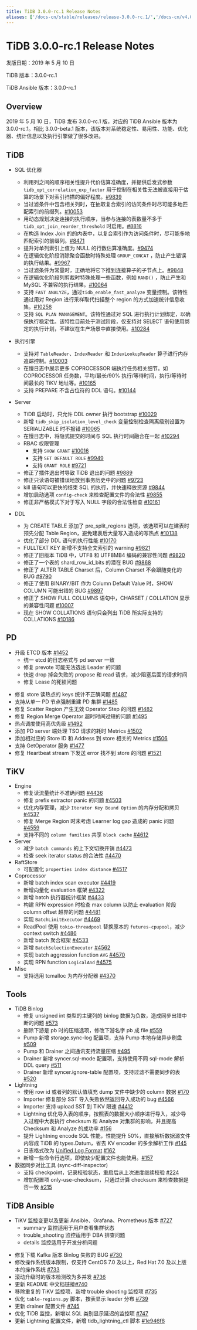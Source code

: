 ```yaml
---
title: TiDB 3.0.0-rc.1 Release Notes
aliases: ['/docs-cn/stable/releases/release-3.0.0-rc.1/','/docs-cn/v4.0/releases/release-3.0.0-rc.1/','/docs-cn/stable/releases/3.0.0-rc.1/']
---
```


# TiDB 3.0.0-rc.1 Release Notes

发版日期：2019 年 5 月 10 日

TiDB 版本：3.0.0-rc.1

TiDB Ansible 版本：3.0.0-rc.1

## Overview

2019 年 5 月 10 日，TiDB 发布 3.0.0-rc.1 版，对应的 TiDB Ansible 版本为 3.0.0-rc.1。相比 3.0.0-beta.1 版本，该版本对系统稳定性、易用性、功能、优化器、统计信息以及执行引擎做了很多改进。

## TiDB

+ SQL 优化器
    - 利用列之间的顺序相关性提升代价估算准确度，并提供启发式参数 `tidb_opt_correlation_exp_factor` 用于控制在相关性无法被直接用于估算的场景下对索引扫描的偏好程度。[#9839](https://github.com/pingcap/tidb/pull/9839)
    - 当过滤条件中包含相关列时，在抽取复合索引的访问条件时尽可能多地匹配索引的前缀列。[#10053](https://github.com/pingcap/tidb/pull/10053)
    - 用动态规划决定连接的执行顺序，当参与连接的表数量不多于 `tidb_opt_join_reorder_threshold` 时启用。[#8816](https://github.com/pingcap/tidb/pull/8816)
    - 在构造 Index Join 的的内表中，以复合索引作为访问条件时，尽可能多地匹配索引的前缀列。[#8471](https://github.com/pingcap/tidb/pull/8471)
    - 提升对单列索引上值为 NULL 的行数估算准确度。[#9474](https://github.com/pingcap/tidb/pull/9474)
    - 在逻辑优化阶段消除聚合函数时特殊处理 `GROUP_CONCAT` ，防止产生错误的执行结果。[#9967](https://github.com/pingcap/tidb/pull/9967)
    - 当过滤条件为常量时，正确地将它下推到连接算子的子节点上。[#9848](https://github.com/pingcap/tidb/pull/9848)
    - 在逻辑优化阶段列剪裁时特殊处理一些函数，例如 `RAND()` ，防止产生和 MySQL 不兼容的执行结果。[#10064](https://github.com/pingcap/tidb/pull/10064)
    - 支持 `FAST ANALYZE`，通过`tidb_enable_fast_analyze` 变量控制。该特性通过用对 Region 进行采样取代扫描整个 region 的方式加速统计信息收集。[#10258](https://github.com/pingcap/tidb/pull/10258)
    - 支持 `SQL PLAN MANAGEMENT`。该特性通过对 SQL 进行执行计划绑定，以确保执行稳定性。该特性目前处于测试阶段，仅支持对 SELECT 语句使用绑定的执行计划，不建议在生产场景中直接使用。[#10284](https://github.com/pingcap/tidb/pull/10284)

+ 执行引擎
    - 支持对 `TableReader`、`IndexReader` 和 `IndexLookupReader` 算子进行内存追踪控制。[#10003](https://github.com/pingcap/tidb/pull/10003)
    - 在慢日志中展示更多 COPROCESSOR 端执行任务相关细节。如 COPROCESSOR 任务数，平均/最长/90% 执行/等待时间，执行/等待时间最长的 TiKV 地址等。[#10165](https://github.com/pingcap/tidb/pull/10165)
    - 支持 PREPARE 不含占位符的 DDL 语句。[#10144](https://github.com/pingcap/tidb/pull/10144)

+ Server
    - TiDB 启动时，只允许 DDL owner 执行 bootstrap [#10029](https://github.com/pingcap/tidb/pull/10029)
    - 新增 `tidb_skip_isolation_level_check` 变量控制检查隔离级别设置为 SERIALIZABLE 时不报错 [#10065](https://github.com/pingcap/tidb/pull/10065)
    - 在慢日志中，将隐式提交的时间与 SQL 执行时间融合在一起 [#10294](https://github.com/pingcap/tidb/pull/10294)
    + RBAC 权限管理
        - 支持 `SHOW GRANT` [#10016](https://github.com/pingcap/tidb/pull/10016)
        - 支持 `SET DEFAULT ROLE` [#9949](https://github.com/pingcap/tidb/pull/9949)
        - 支持 `GRANT ROLE` [#9721](https://github.com/pingcap/tidb/pull/9721)
    - 修正了插件退出时导致 TiDB 退出的问题 [#9889](https://github.com/pingcap/tidb/pull/9889)
    - 修正只读语句被错误地放到事务历史中的问题 [#9723](https://github.com/pingcap/tidb/pull/9723)
    - kill 语句可以更快的结束 SQL 的执行，并快速释放资源 [#9844](https://github.com/pingcap/tidb/pull/9844)
    - 增加启动选项 `config-check` 来检查配置文件的合法性 [#9855](https://github.com/pingcap/tidb/pull/9855)
    - 修正非严格模式下对于写入 NULL 字段的合法性检查 [#10161](https://github.com/pingcap/tidb/pull/10161)

+ DDL
    - 为 CREATE TABLE 添加了 pre_split_regions 选项，该选项可以在建表时预先分配 Table Region，避免建表后大量写入造成的写热点 [#10138](https://github.com/pingcap/tidb/pull/10138)
    - 优化了部分 DDL 语句的执行性能 [#10170](https://github.com/pingcap/tidb/pull/10170)
    - FULLTEXT KEY 新增不支持全文索引的 warning [#9821](https://github.com/pingcap/tidb/pull/9821)
    - 修正了旧版本 TiDB 中，UTF8 和 UTF8MB4 编码的兼容性问题 [#9820](https://github.com/pingcap/tidb/pull/9820)
    - 修正了一个表的 shard_row_id_bits 的潜在 BUG [#9868](https://github.com/pingcap/tidb/pull/9868)
    - 修正了 ALTER TABLE Charset 后，Column Charset 不会跟随变化的 BUG [#9790](https://github.com/pingcap/tidb/pull/9790)
    - 修正了使用 BINARY/BIT 作为 Column Default Value 时，SHOW COLUMN 可能出错的 BUG [#9897](https://github.com/pingcap/tidb/pull/9897)
    - 修正了 SHOW FULL COLUMNS 语句中，CHARSET / COLLATION 显示的兼容性问题 [#10007](https://github.com/pingcap/tidb/pull/10007)
    - 现在 SHOW COLLATIONS 语句只会列出 TiDB 所实际支持的 COLLATIONS [#10186](https://github.com/pingcap/tidb/pull/10186)

## PD

+ 升级 ETCD 版本 [#1452](https://github.com/pingcap/pd/pull/1452)
    - 统一 etcd 的日志格式与 pd server 一致
    - 修复 prevote 可能无法选出 Leader 的问题
    - 快速 drop 掉会失败的 propose 和 read 请求，减少阻塞后面的请求时间
    - 修复 Lease 的死锁问题

- 修复 store 读热点的 keys 统计不正确问题 [#1487](https://github.com/pingcap/pd/pull/1487)
- 支持从单一 PD 节点强制重建 PD 集群 [#1485](https://github.com/pingcap/pd/pull/1485)
- 修复 Scatter Region 产生无效 Operator Step 的问题 [#1482](https://github.com/pingcap/pd/pull/1482)
- 修复 Region Merge Operator 超时时间过短的问题 [#1495](https://github.com/pingcap/pd/pull/1495)
- 热点调度使用高优先级 [#1492](https://github.com/pingcap/pd/pull/1492)
- 添加 PD server 端处理 TSO 请求的耗时 Metrics [#1502](https://github.com/pingcap/pd/pull/1502)
- 添加相对应的 Store ID 和 Address 到 store 相关的 Metrics [#1506](https://github.com/pingcap/pd/pull/1506)
- 支持 GetOperator 服务 [#1477](https://github.com/pingcap/pd/pull/1477)
- 修复 Heartbeat stream 下发送 error 找不到 store 的问题 [#1521](https://github.com/pingcap/pd/pull/1521)

## TiKV

+ Engine
    - 修复读流量统计不准确问题 [#4436](https://github.com/tikv/tikv/pull/4436)
    - 修复 prefix extractor panic 的问题 [#4503](https://github.com/tikv/tikv/pull/4503)
    - 优化内存管理，减少 `Iterator Key Bound Option` 的内存分配和拷贝 [#4537](https://github.com/tikv/tikv/pull/4537)
    - 修复 Merge Region 时未考虑 Learner log gap 造成的 panic 问题 [#4559](https://github.com/tikv/tikv/pull/4559)
    - 支持不同的 `column families` 共享 `block cache` [#4612](https://github.com/tikv/tikv/pull/4612)
+ Server
    - 减少 `batch commands` 的上下文切换开销 [#4473](https://github.com/tikv/tikv/pull/4473)
    - 检查 seek iterator status 的合法性 [#4470](https://github.com/tikv/tikv/pull/4470)
+ RaftStore
    - 可配置化 `properties index distance` [#4517](https://github.com/tikv/tikv/pull/4517)
+ Coprocessor
    - 新增 batch index scan executor [#4419](https://github.com/tikv/tikv/pull/4419)
    - 新增向量化 evaluation 框架 [#4322](https://github.com/tikv/tikv/pull/4322)
    - 新增 batch 执行器统计框架 [#4433](https://github.com/tikv/tikv/pull/4433)
    - 构建 RPN expression 时检查 max column 以防止 evaluation 阶段 column offset 越界的问题 [#4481](https://github.com/tikv/tikv/pull/4481)
    - 实现 `BatchLimitExecutor` [#4469](https://github.com/tikv/tikv/pull/4469)
    - ReadPool 使用 `tokio-threadpool` 替换原本的 `futures-cpupool`，减少 context switch [#4486](https://github.com/tikv/tikv/pull/4486)
    - 新增 batch 聚合框架 [#4533](https://github.com/tikv/tikv/pull/4533)
    - 新增 `BatchSelectionExecutor` [#4562](https://github.com/tikv/tikv/pull/4562)
    - 实现 batch aggression function `AVG` [#4570](https://github.com/tikv/tikv/pull/4570)
    - 实现  RPN function `LogicalAnd` [#4575](https://github.com/tikv/tikv/pull/4575)
+ Misc
    - 支持选用 tcmalloc 为内存分配器 [#4370](https://github.com/tikv/tikv/pull/4370)

## Tools

+ TiDB Binlog
    - 修复 unsigned int 类型的主键列的 binlog 数据为负数，造成同步出错中断的问题 [#573](https://github.com/pingcap/tidb-binlog/pull/573)
    - 删除下游是 pb 时的压缩选项，修改下游名字 pb 成 file [#559](https://github.com/pingcap/tidb-binlog/pull/559)
    - Pump 新增 storage.sync-log 配置项，支持 Pump 本地存储异步刷盘 [#509](https://github.com/pingcap/tidb-binlog/pull/509)
    - Pump 和 Drainer 之间通讯支持流量压缩 [#495](https://github.com/pingcap/tidb-binlog/pull/495)
    - Drainer 新增 syncer.sql-mode 配置项，支持使用不同 sql-mode 解析 DDL query [#511](https://github.com/pingcap/tidb-binlog/pull/511)
    - Drainer 新增 syncer.ignore-table 配置项，支持过滤不需要同步的表 [#520](https://github.com/pingcap/tidb-binlog/pull/520)
+ Lightning
    - 使用 row id 或者列的默认值填充 dump 文件中缺少的 column 数据 [#170](https://github.com/pingcap/tidb-lightning/pull/170)
    - Importer 修复部分 SST 导入失败依然返回导入成功的 bug [#4566](https://github.com/tikv/tikv/pull/4566)
    - Importer 支持 upload SST 到 TiKV 限速 [#4412](https://github.com/tikv/tikv/pull/4412)
    - Lightning 优化导入表的顺序，按照表的数据大小顺序进行导入，减少导入过程中大表执行 checksum 和 Analyze 对集群的影响，并且提高 Checksum 和 Analyze 的成功率 [#156](https://github.com/pingcap/tidb-lightning/pull/156)
    - 提升 Lightning encode SQL 性能，性能提升 50%，直接解析数据源文件内容成 TiDB 的 types.Datum，省去 KV encoder 的多余解析工作 [#145](https://github.com/pingcap/tidb-lightning/pull/145)
    - 日志格式改为 [Unified Log Format](https://github.com/tikv/rfcs/blob/master/text/2018-12-19-unified-log-format.md) [#162](https://github.com/pingcap/tidb-lightning/pull/162)
    - 新增一些命令行选项，即使缺少配置文件也能使用。[#157](https://github.com/pingcap/tidb-lightning/pull/157)
+ 数据同步对比工具 (sync-diff-inspector)
    - 支持 checkpoint，记录校验状态，重启后从上次进度继续校验 [#224](https://github.com/pingcap/tidb-tools/pull/224)
    - 增加配置项 only-use-checksum，只通过计算 checksum 来检查数据是否一致 [#215](https://github.com/pingcap/tidb-tools/pull/215)

## TiDB Ansible

+ TiKV 监控变更以及更新 Ansible、Grafana、Prometheus 版本 [#727](https://github.com/pingcap/tidb-ansible/pull/727)
    - summary 监控适用于用户查看集群状态
    - trouble_shooting 监控适用于 DBA 排查问题
    - details 监控适用于开发分析问题

- 修复下载 Kafka 版本 Binlog 失败的 BUG [#730](https://github.com/pingcap/tidb-ansible/pull/730)
- 修改操作系统版本限制，仅支持 CentOS 7.0 及以上，Red Hat 7.0 及以上版本的操作系统 [#733](https://github.com/pingcap/tidb-ansible/pull/733)
- 滚动升级时的版本检测改为多并发 [#736](https://github.com/pingcap/tidb-ansible/pull/736)
- 更新 README 中文档链接[#740](https://github.com/pingcap/tidb-ansible/pull/740)
- 移除重复的 TiKV 监控项，新增 trouble shooting 监控项 [#735](https://github.com/pingcap/tidb-ansible/pull/735)
- 优化 `table-regions.py` 脚本，按表显示 leader 分布 [#739](https://github.com/pingcap/tidb-ansible/pull/739)
- 更新 drainer 配置文件 [#745](https://github.com/pingcap/tidb-ansible/pull/745)
- 优化 TiDB 监控，新增以 SQL 类别显示延迟的监控项 [#747](https://github.com/pingcap/tidb-ansible/pull/747)
- 更新 Lightning 配置文件，新增 tidb_lightning_ctl 脚本 [#1e946f8](https://github.com/pingcap/tidb-ansible/commit/1e946f89908e8fd6ef84128c6da3064ddfccf6a8)
